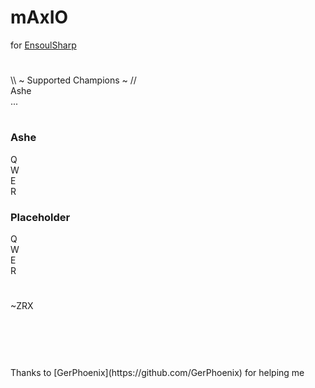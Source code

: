 # mAxIO 
for [EnsoulSharp](https://ensoulsharp.com/)
#
\\\ ~ Supported Champions ~ // </br>
Ashe</br>
...</br>
#
### Ashe
Q</br>
W</br>
E</br>
R</br>
### Placeholder
Q</br>
W</br>
E</br>
R</br>
#
~ZRX
#
</br>
</br>
</br>
Thanks to [GerPhoenix](https://github.com/GerPhoenix) for helping me</br>
